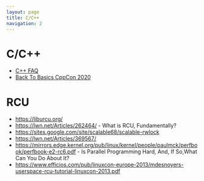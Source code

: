 ```yaml
---
layout: page
title: C/C++
navigation: 2
---
```


# C/C++

- [C++ FAQ](http://www.cs.technion.ac.il/users/yechiel/c++-faq/index.html)
- [Back To Basics CppCon 2020](https://www.youtube.com/playlist?list=PLHTh1InhhwT5o3GwbFYy3sR7HDNRA353e)

# RCU

- https://liburcu.org/
- https://lwn.net/Articles/262464/ - What is RCU, Fundamentally?
- https://sites.google.com/site/scalable68/scalable-rwlock
- https://lwn.net/Articles/369567/
- https://mirrors.edge.kernel.org/pub/linux/kernel/people/paulmck/perfbook/perfbook-e2-rc6.pdf - Is Parallel Programming Hard, And, If So,What Can You Do About It?
- https://www.efficios.com/pub/linuxcon-europe-2013/mdesnoyers-userspace-rcu-tutorial-linuxcon-2013.pdf
